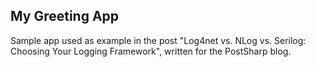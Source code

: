 ## My Greeting App

Sample app used as example in the post "Log4net vs. NLog vs. Serilog: Choosing Your Logging Framework", written for the PostSharp blog.
